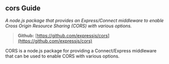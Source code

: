 ## cors Guide
*A node.js package that provides an Express/Connect middleware to enable Cross Origin Resource Sharing (CORS) with various options.*

> **Github:** [https://github.com/expressjs/cors](https://github.com/expressjs/cors)

CORS is a node.js package for providing a Connect/Express middleware that can be used to enable CORS with various options.
